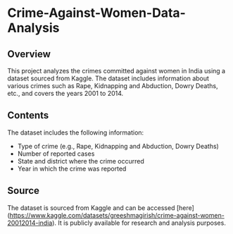 # Crime-Against-Women-Data-Analysis

## Overview
This project analyzes the crimes committed against women in India using a dataset sourced from Kaggle. The dataset includes information about various crimes such as Rape, Kidnapping and Abduction, Dowry Deaths, etc., and covers the years 2001 to 2014.

## Contents
The dataset includes the following information:
- Type of crime (e.g., Rape, Kidnapping and Abduction, Dowry Deaths)
- Number of reported cases
- State and district where the crime occurred
- Year in which the crime was reported

## Source
The dataset is sourced from Kaggle and can be accessed [here] (https://www.kaggle.com/datasets/greeshmagirish/crime-against-women-20012014-india). It is publicly available for research and analysis purposes.
